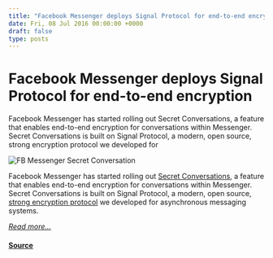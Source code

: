 ```yaml
---
title: "Facebook Messenger deploys Signal Protocol for end-to-end encryption"
date: Fri, 08 Jul 2016 00:00:00 +0000
draft: false
type: posts
---
```

# Facebook Messenger deploys Signal Protocol for end-to-end encryption





 Facebook Messenger has started rolling out Secret Conversations, a feature that enables end-to-end encryption for conversations within Messenger. Secret Conversations is built on Signal Protocol, a modern, open source, strong encryption protocol we developed for

![FB Messenger Secret Conversation](/blog/images/fbmessenger.png)

Facebook Messenger has started rolling out [Secret Conversations](https://newsroom.fb.com/news/2016/07/messenger-starts-testing-end-to-end-encryption-with-secret-conversations/), a feature that enables end-to-end encryption for conversations within Messenger. Secret Conversations is built on Signal Protocol, a modern, open source, [strong encryption protocol](/blog/advanced-ratcheting) we developed for asynchronous messaging systems.

[_Read more..._](https://signal.org/blog/facebook-messenger/)

#### [Source](https://signal.org/blog/facebook-messenger/)

